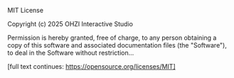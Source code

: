 MIT License

Copyright (c) 2025 OHZI Interactive Studio

Permission is hereby granted, free of charge, to any person obtaining a copy
of this software and associated documentation files (the "Software"), to deal
in the Software without restriction...

[full text continues: https://opensource.org/licenses/MIT]
